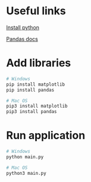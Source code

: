# Useful links

[Install python](https://www.python.org/downloads/)

[Pandas docs](https://pandas.pydata.org/docs/user_guide/index.html)

# Add libraries

```sh
# Windows
pip install matplotlib
pip install pandas

# Mac OS
pip3 install matplotlib
pip3 install pandas
```

# Run application

```sh
# Windows
python main.py

# Mac OS
python3 main.py
```
